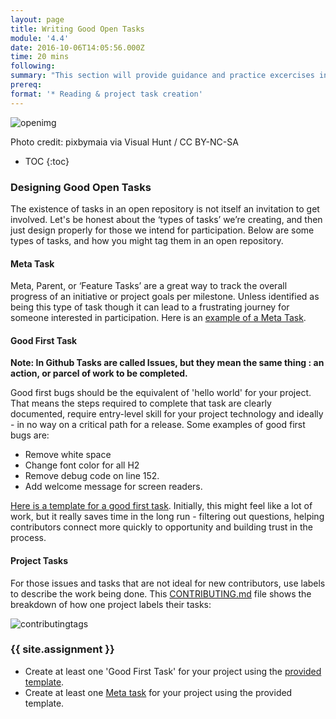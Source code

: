 ```yaml
---
layout: page
title: Writing Good Open Tasks
module: '4.4'
date: 2016-10-06T14:05:56.000Z
time: 20 mins
following:
summary: "This section will provide guidance and practice excercises in creating project and contributor tasks."
prereq:
format: '* Reading & project task creation'
---
```

![openimg]({{site.baseurl}}/img/scientist.jpg)

Photo credit: pixbymaia via Visual Hunt /  CC BY-NC-SA

* TOC
{:toc}

### Designing Good Open Tasks

The existence of tasks in an open repository is not itself an invitation to get involved. Let's be honest about the ‘types of tasks’ we’re creating, and then just design properly for those we intend for participation.  Below are some types of tasks, and how you might tag them in an open repository.

#### Meta Task

Meta, Parent, or ‘Feature Tasks’ are a great way to track the overall progress of an initiative or project goals per milestone. Unless identified as being this type of task though it can lead to a frustrating journey for someone interested in participation. Here is an [example of a Meta Task](https://github.com/mozilla/community-development/blob/master/ISSUE_TEMPLATE.md).

#### Good First Task
**Note: In Github Tasks are called Issues, but they mean the same thing : an action, or parcel of work to be completed.**

Good first bugs should be the equivalent of 'hello world' for your project. That means the steps required to complete that task are clearly documented, require entry-level skill for your project technology and ideally - in no way on a critical path for a release.  Some examples of good first bugs are:

* Remove white space
* Change font color for all H2
* Remove debug code on line 152.
* Add welcome message for screen readers.

[Here is a template for a good first task](https://github.com/emmairwin/open-innovation-curriculum/blob/master/open-source-clubs/volunteer-task.md). Initially, this might feel like a lot of work, but it really saves time in the long run - filtering out questions, helping contributors connect more quickly to opportunity and building trust in the process.

#### Project Tasks

For those issues and tasks that are not ideal for new contributors, use labels to describe the work being done.   This [CONTRIBUTING.md](https://github.com/KirstieJane/STEMMRoleModels/blob/gh-pages/CONTRIBUTING.md) file shows the breakdown of how one project labels their tasks:

![contributingtags]({{site.baseurl}}/img/contributingtags.png)

### {{ site.assignment }}

* Create at least one 'Good First Task' for your project using the [provided template](https://github.com/emmairwin/open-innovation-curriculum/blob/master/open-source-clubs/volunteer-task.md).
* Create at least one [Meta task](https://github.com/mozilla/community-development/blob/master/ISSUE_TEMPLATE.md) for your project using the provided template.
